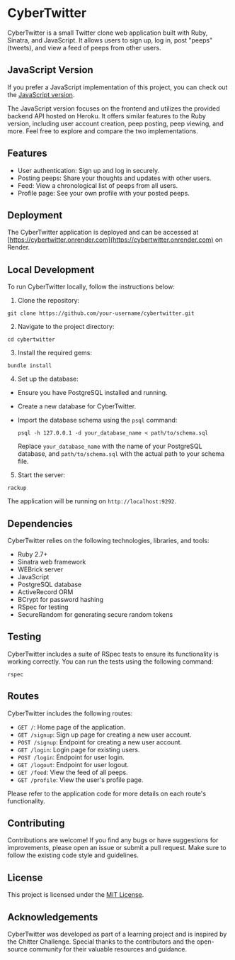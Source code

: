 # CyberTwitter

CyberTwitter is a small Twitter clone web application built with Ruby, Sinatra, and JavaScript. It allows users to sign up, log in, post "peeps" (tweets), and view a feed of peeps from other users.

## JavaScript Version

If you prefer a JavaScript implementation of this project, you can check out the [JavaScript version](https://github.com/Shakhrai8/frontend-api-challenge). 

The JavaScript version focuses on the frontend and utilizes the provided backend API hosted on Heroku. It offers similar features to the Ruby version, including user account creation, peep posting, peep viewing, and more. Feel free to explore and compare the two implementations.

## Features

- User authentication: Sign up and log in securely.
- Posting peeps: Share your thoughts and updates with other users.
- Feed: View a chronological list of peeps from all users.
- Profile page: See your own profile with your posted peeps.

## Deployment

The CyberTwitter application is deployed and can be accessed at [https://cybertwitter.onrender.com](https://cybertwitter.onrender.com) on Render.

## Local Development

To run CyberTwitter locally, follow the instructions below:

1. Clone the repository:

`git clone https://github.com/your-username/cybertwitter.git`

2. Navigate to the project directory:

`cd cybertwitter`

3. Install the required gems:

`bundle install`

4. Set up the database:

- Ensure you have PostgreSQL installed and running.
- Create a new database for CyberTwitter.
- Import the database schema using the `psql` command:

  ```
  psql -h 127.0.0.1 -d your_database_name < path/to/schema.sql
  ```

  Replace `your_database_name` with the name of your PostgreSQL database, and `path/to/schema.sql` with the actual path to your schema file.

5. Start the server:

`rackup`


The application will be running on `http://localhost:9292`.

## Dependencies

CyberTwitter relies on the following technologies, libraries, and tools:

- Ruby 2.7+
- Sinatra web framework
- WEBrick server
- JavaScript
- PostgreSQL database
- ActiveRecord ORM
- BCrypt for password hashing
- RSpec for testing
- SecureRandom for generating secure random tokens

## Testing

CyberTwitter includes a suite of RSpec tests to ensure its functionality is working correctly. You can run the tests using the following command:

`rspec`


## Routes

CyberTwitter includes the following routes:

- `GET /`: Home page of the application.
- `GET /signup`: Sign up page for creating a new user account.
- `POST /signup`: Endpoint for creating a new user account.
- `GET /login`: Login page for existing users.
- `POST /login`: Endpoint for user login.
- `GET /logout`: Endpoint for user logout.
- `GET /feed`: View the feed of all peeps.
- `GET /profile`: View the user's profile page.

Please refer to the application code for more details on each route's functionality.

## Contributing

Contributions are welcome! If you find any bugs or have suggestions for improvements, please open an issue or submit a pull request. Make sure to follow the existing code style and guidelines.

## License

This project is licensed under the [MIT License](LICENSE).

## Acknowledgements

CyberTwitter was developed as part of a learning project and is inspired by the Chitter Challenge. Special thanks to the contributors and the open-source community for their valuable resources and guidance.
